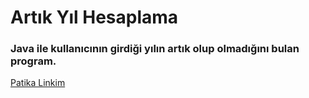 # Artık Yıl Hesaplama

### Java ile kullanıcının girdiği yılın artık olup olmadığını bulan program.

[Patika Linkim](https://app.patika.dev/burakkartalq7)
